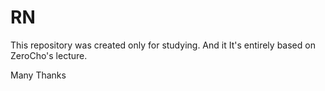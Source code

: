 # RN

This repository was created only for studying.
And it It's entirely based on ZeroCho's lecture.

Many Thanks

